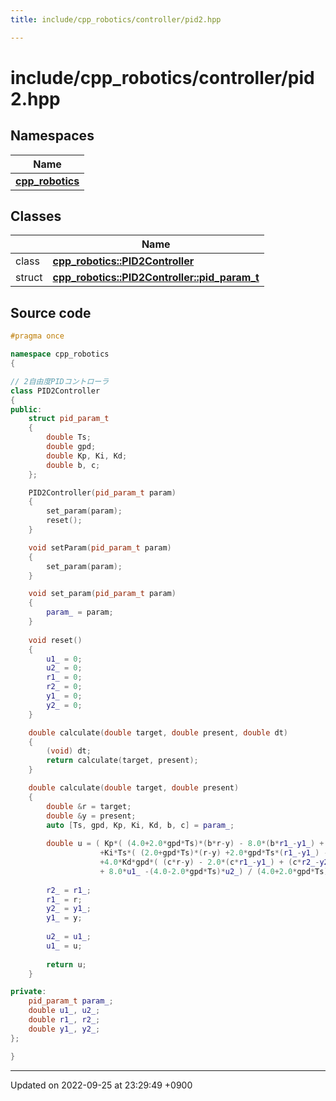 ```yaml
---
title: include/cpp_robotics/controller/pid2.hpp

---
```


# include/cpp_robotics/controller/pid2.hpp



## Namespaces

| Name           |
| -------------- |
| **[cpp_robotics](/cpp_robotics/doxybook/Namespaces/namespacecpp__robotics/)**  |

## Classes

|                | Name           |
| -------------- | -------------- |
| class | **[cpp_robotics::PID2Controller](/cpp_robotics/doxybook/Classes/classcpp__robotics_1_1PID2Controller/)**  |
| struct | **[cpp_robotics::PID2Controller::pid_param_t](/cpp_robotics/doxybook/Classes/structcpp__robotics_1_1PID2Controller_1_1pid__param__t/)**  |




## Source code

```cpp
#pragma once

namespace cpp_robotics
{

// 2自由度PIDコントローラ
class PID2Controller
{
public:
    struct pid_param_t
    {
        double Ts;
        double gpd;
        double Kp, Ki, Kd;
        double b, c;
    };

    PID2Controller(pid_param_t param)
    {
        set_param(param);
        reset();
    }

    void setParam(pid_param_t param)
    {
        set_param(param);
    }

    void set_param(pid_param_t param)
    {
        param_ = param;
    }
        
    void reset()
    {
        u1_ = 0;
        u2_ = 0;
        r1_ = 0;
        r2_ = 0;
        y1_ = 0;
        y2_ = 0;
    }

    double calculate(double target, double present, double dt)
    {
        (void) dt;
        return calculate(target, present);
    }   

    double calculate(double target, double present)
    {
        double &r = target;
        double &y = present;
        auto [Ts, gpd, Kp, Ki, Kd, b, c] = param_;
        
        double u = ( Kp*( (4.0+2.0*gpd*Ts)*(b*r-y) - 8.0*(b*r1_-y1_) + (4.0-2.0*gpd*Ts)*(b*r2_-y2_) )
                    +Ki*Ts*( (2.0+gpd*Ts)*(r-y) +2.0*gpd*Ts*(r1_-y1_) - (2.0-gpd*Ts)*(r2_-y2_) ) 
                    +4.0*Kd*gpd*( (c*r-y) - 2.0*(c*r1_-y1_) + (c*r2_-y2_) ) 
                    + 8.0*u1_ -(4.0-2.0*gpd*Ts)*u2_) / (4.0+2.0*gpd*Ts);
                    
        r2_ = r1_;
        r1_ = r;
        y2_ = y1_;
        y1_ = y;
        
        u2_ = u1_;
        u1_ = u;
        
        return u;
    }

private:
    pid_param_t param_;
    double u1_, u2_;
    double r1_, r2_;
    double y1_, y2_;
};

}
```


-------------------------------

Updated on 2022-09-25 at 23:29:49 +0900
